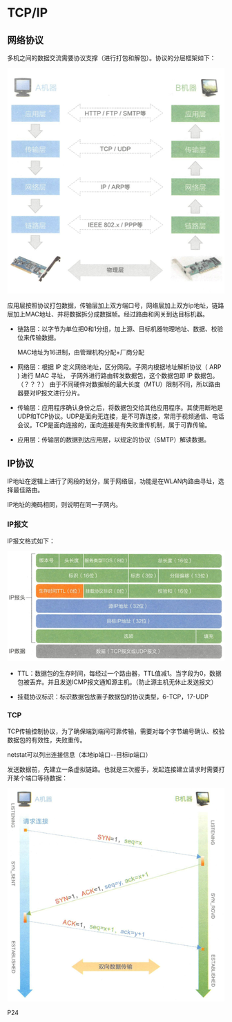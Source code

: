 # TCP/IP

## 网络协议

多机之间的数据交流需要协议支撑（进行打包和解包）。协议的分层框架如下：

![](../imgs/a04.png)  

应用层按照协议打包数据，传输层加上双方端口号，网络层加上双方ip地址，链路层加上MAC地址、并将数据拆分成数据帧。经过路由和网关到达目标机器。

- 链路层：以字节为单位把0和1分组，加上源、目标机器物理地址、数据、校验位来传输数据。

  MAC地址为16进制，由管理机构分配+厂商分配

- 网络层：根据 IP 定义网络地址，区分网段。子网内根据地址解析协议（ ARP ) 进行 MAC 寻址， 子网外进行路由转发数据包，这个数据包即 IP 数据包。（？？？）  由于不同硬件对数据帧的最大长度（MTU）限制不同，所以路由器要对IP报文进行分片。

- 传输层：应用程序确认身份之后，将数据包交给其他应用程序。其使用断地是UDP和TCP协议。UDP是面向无连接，是不可靠连接，常用于视频通信、电话会议。TCP是面向连接的，面向连接是有失败重传机制，属于可靠传输。

- 应用层：传输层的数据到达应用层，以规定的协议（SMTP）解读数据。

## IP协议

IP地址在逻辑上进行了网段的划分，属于网络层，功能是在WLAN内路由寻址，选择最佳路由。

IP地址的掩码相同，则说明在同一子网内。

### IP报文

IP报文格式如下：

![](../imgs/a05.png)  

- TTL：数据包的生存时间，每经过一个路由器，TTL值减1。当字段为0，数据包被丢弃。并且发送ICMP报文通知源主机。（防止源主机无休止发送报文）

- 挂载协议标识：标识数据包放置子数据包的协议类型，6-TCP，17-UDP

### TCP

TCP传输控制协议，为了确保端到端间可靠传输，需要对每个字节编号确认、校验数据包的有效性，失败重传。

netstat可以列出连接信息（本地ip端口--目标ip端口）

发送数据前，先建立一条虚拟链路。也就是三次握手，发起连接建立请求时需要打开某个端口等待数据：

![](../imgs/a06.png)  

P24















